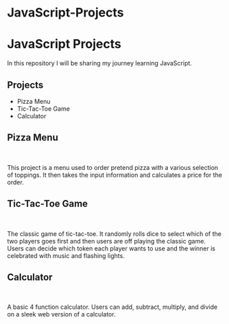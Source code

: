 # JavaScript-Projects

<h1>JavaScript Projects</h1>

<p>In this repository I will be sharing my journey learning JavaScript.</p>

<h2>Projects</h2>
<ul>
    <li>Pizza Menu</li>
    <li>Tic-Tac-Toe Game</li>
    <li>Calculator</li>
</ul>

<h2>Pizza Menu</h2>
<br>
<p>This project is a menu used to order pretend pizza with a various selection of toppings. It then takes the input information and calculates a price for the order.</p>

<h2>Tic-Tac-Toe Game</h2>
<br>
<p>The classic game of tic-tac-toe. It randomly rolls dice to select which of the two players goes first and then users are off playing the classic game. Users can decide which token each player wants to use and the winner is celebrated with music and flashing lights.</p>

<h2>Calculator</h2>
<br>
<p>A basic 4 function calculator. Users can add, subtract, multiply, and divide on a sleek web version of a calculator.</p>

